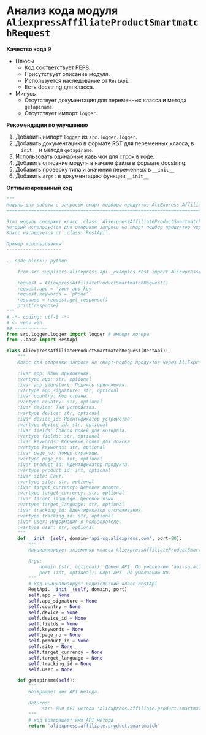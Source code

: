 # Анализ кода модуля `AliexpressAffiliateProductSmartmatchRequest`

**Качество кода**
9
- Плюсы
    - Код соответствует PEP8.
    - Присутствует описание модуля.
    - Используется наследование от `RestApi`.
    - Есть docstring для класса.
- Минусы
    - Отсутствует документация для переменных класса и метода `getapiname`.
    - Отсутствует импорт `logger`.

**Рекомендации по улучшению**

1.  Добавить импорт `logger` из `src.logger.logger`.
2.  Добавить документацию в формате RST для переменных класса, в `__init__` и метода `getapiname`.
3.  Использовать одинарные кавычки для строк в коде.
4.  Добавить описание модуля в начале файла в формате docstring.
5.  Добавить проверку типа и значения переменных в `__init__`
6.  Добавить `Args:` в документацию функции `__init__`

**Оптимизированный код**

```python
"""
Модуль для работы с запросом смарт-подбора продуктов AliExpress Affiliate API.
========================================================================

Этот модуль содержит класс :class:`AliexpressAffiliateProductSmartmatchRequest`,
который используется для отправки запроса на смарт-подбор продуктов через AliExpress Affiliate API.
Класс наследуется от :class:`RestApi`.

Пример использования
--------------------

.. code-block:: python

    from src.suppliers.aliexpress.api._examples.rest import AliexpressAffiliateProductSmartmatchRequest

    request = AliexpressAffiliateProductSmartmatchRequest()
    request.app = 'your_app_key'
    request.keywords = 'phone'
    response = request.get_response()
    print(response)
"""
# -*- coding: utf-8 -*-
# <- venv win
## ~~~~~~~~~~~~
from src.logger.logger import logger # импорт логера
from ..base import RestApi

class AliexpressAffiliateProductSmartmatchRequest(RestApi):
    """
    Класс для отправки запроса на смарт-подбор продуктов через AliExpress Affiliate API.

    :ivar app: Ключ приложения.
    :vartype app: str, optional
    :ivar app_signature: Подпись приложения.
    :vartype app_signature: str, optional
    :ivar country: Код страны.
    :vartype country: str, optional
    :ivar device: Тип устройства.
    :vartype device: str, optional
    :ivar device_id: Идентификатор устройства.
    :vartype device_id: str, optional
    :ivar fields: Список полей для возврата.
    :vartype fields: str, optional
    :ivar keywords: Ключевые слова для поиска.
    :vartype keywords: str, optional
    :ivar page_no: Номер страницы.
    :vartype page_no: int, optional
    :ivar product_id: Идентификатор продукта.
    :vartype product_id: int, optional
    :ivar site: Сайт.
    :vartype site: str, optional
    :ivar target_currency: Целевая валюта.
    :vartype target_currency: str, optional
    :ivar target_language: Целевой язык.
    :vartype target_language: str, optional
    :ivar tracking_id: Идентификатор отслеживания.
    :vartype tracking_id: str, optional
    :ivar user: Информация о пользователе.
    :vartype user: str, optional
    """
    def __init__(self, domain='api-sg.aliexpress.com', port=80):
        """
        Инициализирует экземпляр класса AliexpressAffiliateProductSmartmatchRequest.

        Args:
            domain (str, optional): Домен API. По умолчанию 'api-sg.aliexpress.com'.
            port (int, optional): Порт API. По умолчанию 80.
        """
        # код инициализирует родительский класс RestApi
        RestApi.__init__(self, domain, port)
        self.app = None
        self.app_signature = None
        self.country = None
        self.device = None
        self.device_id = None
        self.fields = None
        self.keywords = None
        self.page_no = None
        self.product_id = None
        self.site = None
        self.target_currency = None
        self.target_language = None
        self.tracking_id = None
        self.user = None

    def getapiname(self):
        """
        Возвращает имя API метода.

        Returns:
             str: Имя API метода 'aliexpress.affiliate.product.smartmatch'
        """
        # код возвращает имя API метода
        return 'aliexpress.affiliate.product.smartmatch'
```